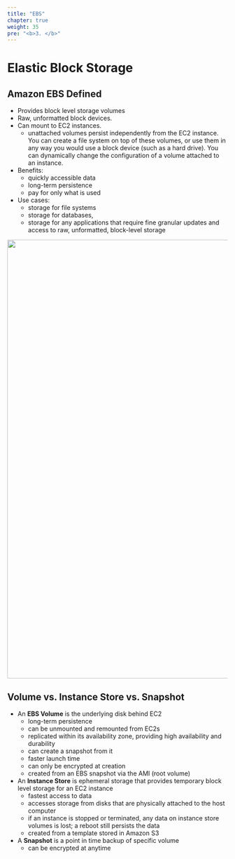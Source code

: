 ```yaml
---
title: "EBS"
chapter: true
weight: 35
pre: "<b>3. </b>"
---
```


# Elastic Block Storage

## Amazon EBS Defined  

- Provides block level storage volumes 
- Raw, unformatted block devices. 
- Can mount to EC2 instances.
    - unattached volumes persist independently from the EC2 instance. You can create a file system on top of these volumes, or use them in any way you would use a block device (such as a hard drive). You can dynamically change the configuration of a volume attached to an instance.
- Benefits:
    - quickly accessible data
    - long-term persistence
    - pay for only what is used
- Use cases:
    - storage for file systems
    - storage for databases, 
    - storage for any applications that require fine granular updates and access to raw, unformatted, block-level storage

<img src='/images/block-storage.png' width='1000px'>

## Volume vs. Instance Store vs. Snapshot

- An **EBS Volume** is the underlying disk behind EC2
    - long-term persistence
    - can be unmounted and remounted from EC2s
    - replicated within its availability zone, providing high availability and durability
    - can create a snapshot from it
    - faster launch time
    - can only be encrypted at creation
    - created from an EBS snapshot via the AMI (root volume)
- An **Instance Store** is ephemeral storage that provides temporary block level storage for an EC2 instance
    - fastest access to data
    - accesses storage from disks that are physically attached to the host computer
    - if an instance is stopped or terminated, any data on instance store volumes is lost; a reboot still persists the data
    - created from a template stored in Amazon S3
- A **Snapshot** is a point in time backup of specific volume
    - can be encrypted at anytime
